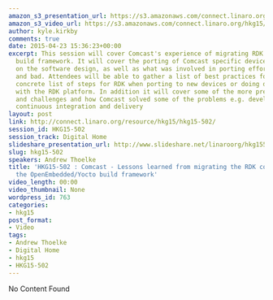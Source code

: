 ```yaml
---
amazon_s3_presentation_url: https://s3.amazonaws.com/connect.linaro.org/hkg15/Videos/02-13-Friday/HKG15-502.pdf
amazon_s3_video_url: https://s3.amazonaws.com/connect.linaro.org/hkg15/Videos/02-13-Friday/170106+HKG15+502+ARM+Trusted+Firmware+Evolution.mp4
author: kyle.kirkby
comments: true
date: 2015-04-23 15:36:23+00:00
excerpt: This session will cover Comcast's experience of migrating RDK to the OpenEmbedded
  build framework. It will cover the porting of Comcast specific devices and the impact
  on the software design, as well as what was involved in porting efforts - both good
  and bad. Attendees will be able to gather a list of best practices for OE and a
  concrete list of steps for RDK when porting to new devices or doing development
  with the RDK platform. In addition it will cover some of the more pressing issues
  and challenges and how Comcast solved some of the problems e.g. developer workflow,
  continuous integration and delivery
layout: post
link: http://connect.linaro.org/resource/hkg15/hkg15-502/
session_id: HKG15-502
session_track: Digital Home
slideshare_presentation_url: http://www.slideshare.net/linaroorg/hkg15502-arm-trusted-firmware-evolution
slug: hkg15-502
speakers: Andrew Thoelke
title: 'HKG15-502 : Comcast - Lessons learned from migrating the RDK code base to
  the OpenEmbedded/Yocto build framework'
video_length: 00:00
video_thumbnail: None
wordpress_id: 763
categories:
- hkg15
post_format:
- Video
tags:
- Andrew Thoelke
- Digital Home
- hkg15
- HKG15-502
---
```


No Content Found
